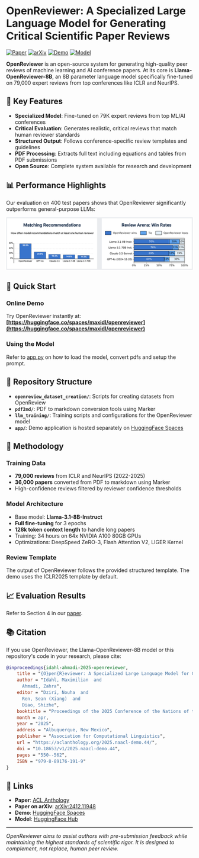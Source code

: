 # OpenReviewer: A Specialized Large Language Model for Generating Critical Scientific Paper Reviews

[![Paper](https://img.shields.io/badge/Paper-NAACL%202025-red)](https://aclanthology.org/2025.naacl-demo.44)
[![arXiv](https://img.shields.io/badge/arXiv-2412.11948-b31b1b)](http://arxiv.org/pdf/2412.11948)
[![Demo](https://img.shields.io/badge/🤗-Demo-yellow)](https://huggingface.co/spaces/maxidl/openreviewer)
[![Model](https://img.shields.io/badge/🤗-Model-blue)](https://huggingface.co/maxidl/Llama-OpenReviewer-8B)

**OpenReviewer** is an open-source system for generating high-quality peer reviews of machine learning and AI conference papers. At its core is **Llama-OpenReviewer-8B**, an 8B parameter language model specifically fine-tuned on 79,000 expert reviews from top conferences like ICLR and NeurIPS.

## 🎯 Key Features

- **Specialized Model**: Fine-tuned on 79K expert reviews from top ML/AI conferences
- **Critical Evaluation**: Generates realistic, critical reviews that match human reviewer standards
- **Structured Output**: Follows conference-specific review templates and guidelines
- **PDF Processing**: Extracts full text including equations and tables from PDF submissions
- **Open Source**: Complete system available for research and development

## 📊 Performance Highlights

Our evaluation on 400 test papers shows that OpenReviewer significantly outperforms general-purpose LLMs:

<img src="results.png" width="800" alt="Performance comparison results" />

## 🚀 Quick Start

### Online Demo
Try OpenReviewer instantly at: **[https://huggingface.co/spaces/maxidl/openreviewer](https://huggingface.co/spaces/maxidl/openreviewer)**

### Using the Model
Refer to [app.py](https://huggingface.co/spaces/maxidl/openreviewer/blob/main/app.py) on how to load the model, convert pdfs and setup the prompt.

## 📁 Repository Structure

- **`openreview_dataset_creation/`**: Scripts for creating datasets from OpenReview
- **`pdf2md/`**: PDF to markdown conversion tools using Marker
- **`llm_training/`**: Training scripts and configurations for the OpenReviewer model
- **~~`app/`~~**: Demo application is hosted separately on [HuggingFace Spaces](https://huggingface.co/spaces/maxidl/openreviewer)

## 🔬 Methodology

### Training Data
- **79,000 reviews** from ICLR and NeurIPS (2022-2025)
- **36,000 papers** converted from PDF to markdown using Marker
- High-confidence reviews filtered by reviewer confidence thresholds


### Model Architecture
- Base model: **Llama-3.1-8B-Instruct**
- **Full fine-tuning** for 3 epochs
- **128k token context length** to handle long papers
- Training: 34 hours on 64x NVIDIA A100 80GB GPUs
- Optimizations: DeepSpeed ZeRO-3, Flash Attention V2, LIGER Kernel

### Review Template
The output of OpenReviewer follows the provided structured template. The demo uses the ICLR2025 template by default.

## 📈 Evaluation Results
Refer to Section 4 in our [paper](https://aclanthology.org/2025.naacl-demo.44).

## 📚 Citation

If you use OpenReviewer, the Llama-OpenReviewer-8B model or this repository's code in your research, please cite:

```bibtex
@inproceedings{idahl-ahmadi-2025-openreviewer,
    title = "{O}pen{R}eviewer: A Specialized Large Language Model for Generating Critical Scientific Paper Reviews",
    author = "Idahl, Maximilian  and
      Ahmadi, Zahra",
    editor = "Dziri, Nouha  and
      Ren, Sean (Xiang)  and
      Diao, Shizhe",
    booktitle = "Proceedings of the 2025 Conference of the Nations of the Americas Chapter of the Association for Computational Linguistics: Human Language Technologies (System Demonstrations)",
    month = apr,
    year = "2025",
    address = "Albuquerque, New Mexico",
    publisher = "Association for Computational Linguistics",
    url = "https://aclanthology.org/2025.naacl-demo.44/",
    doi = "10.18653/v1/2025.naacl-demo.44",
    pages = "550--562",
    ISBN = "979-8-89176-191-9"
}
```

## 🔗 Links

- **Paper**: [ACL Anthology](https://aclanthology.org/2025.naacl-demo.44)
- **Paper on arXiv**: [arXiv:2412.11948](http://arxiv.org/pdf/2412.11948)
- **Demo**: [HuggingFace Spaces](https://huggingface.co/spaces/maxidl/openreviewer)
- **Model**: [HuggingFace Hub](https://huggingface.co/maxidl/Llama-OpenReviewer-8B)

---

*OpenReviewer aims to assist authors with pre-submission feedback while maintaining the highest standards of scientific rigor. It is designed to complement, not replace, human peer review.*